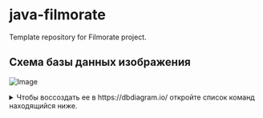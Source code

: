 # java-filmorate
Template repository for Filmorate project.

## Схема базы данных изображения
![Image](https://github.com/user-attachments/assets/0c0726a3-d4ba-428b-922d-12dd9f7f028e)


<details>
    <summary>
    Чтобы воссоздать ее в https://dbdiagram.io/ откройте список команд находящийся ниже.
    </summary> 

```sql
Table users {

  id long

  name String

  login String

  email String

  birthday LocalDate

}

  

Table likes {

  film_id Long

  user_id Long

}

  

Table films {

  id Long

  name String

  description String

  releaseDate LocalData

  duration Long

  rate Long

}

  

Table birthday {

  data LocalDate

  user_id Long

}

Table friendShip {

  friend_id Long

  user_id Long

}

  

Table filmgenre {

  film_id Long

  genre_id Long

}

  

Table genres {

  genre_id Long

  genre_name String

}

  

Table film_MPA {

  MPA_id Long

  MPA_name Long

}

  

Table MPA {

  film_id Long

  MPA_id Long

}

  
  
  
  

Ref: "films"."id" < "likes"."film_id"

  

Ref: "users"."id" < "likes"."user_id"

  

Ref: "films"."id" < "filmgenre"."film_id"

  

Ref: "genres"."genre_id" < "filmgenre"."genre_id"

  

Ref: "users"."id" < "friendShip"."friend_id"

  

Ref: "users"."id" < "friendShip"."user_id"

  

Ref: "films"."id" < "MPA"."film_id"

  

Ref: "MPA"."MPA_id" < "film_MPA"."MPA_id"

  

Ref: "users"."id" < "birthday"."user_id"
```


